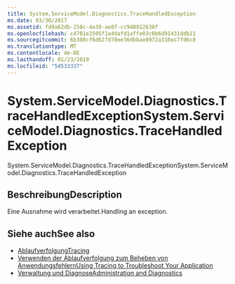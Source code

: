 ```yaml
---
title: System.ServiceModel.Diagnostics.TraceHandledException
ms.date: 03/30/2017
ms.assetid: fd9a62db-258c-4a39-ae8f-cc948912638f
ms.openlocfilehash: c4701e2505f1a4dafd1affe03c0b6d91431ddb21
ms.sourcegitcommit: 6b308cf6d627d78ee36dbbae8972a310ac7fd6c8
ms.translationtype: MT
ms.contentlocale: de-DE
ms.lasthandoff: 01/23/2019
ms.locfileid: "54533337"
---
```

# <a name="systemservicemodeldiagnosticstracehandledexception"></a><span data-ttu-id="dff9f-102">System.ServiceModel.Diagnostics.TraceHandledException</span><span class="sxs-lookup"><span data-stu-id="dff9f-102">System.ServiceModel.Diagnostics.TraceHandledException</span></span>
<span data-ttu-id="dff9f-103">System.ServiceModel.Diagnostics.TraceHandledException</span><span class="sxs-lookup"><span data-stu-id="dff9f-103">System.ServiceModel.Diagnostics.TraceHandledException</span></span>  
  
## <a name="description"></a><span data-ttu-id="dff9f-104">Beschreibung</span><span class="sxs-lookup"><span data-stu-id="dff9f-104">Description</span></span>  
 <span data-ttu-id="dff9f-105">Eine Ausnahme wird verarbeitet.</span><span class="sxs-lookup"><span data-stu-id="dff9f-105">Handling an exception.</span></span>  
  
## <a name="see-also"></a><span data-ttu-id="dff9f-106">Siehe auch</span><span class="sxs-lookup"><span data-stu-id="dff9f-106">See also</span></span>
- [<span data-ttu-id="dff9f-107">Ablaufverfolgung</span><span class="sxs-lookup"><span data-stu-id="dff9f-107">Tracing</span></span>](../../../../../docs/framework/wcf/diagnostics/tracing/index.md)
- [<span data-ttu-id="dff9f-108">Verwenden der Ablaufverfolgung zum Beheben von Anwendungsfehlern</span><span class="sxs-lookup"><span data-stu-id="dff9f-108">Using Tracing to Troubleshoot Your Application</span></span>](../../../../../docs/framework/wcf/diagnostics/tracing/using-tracing-to-troubleshoot-your-application.md)
- [<span data-ttu-id="dff9f-109">Verwaltung und Diagnose</span><span class="sxs-lookup"><span data-stu-id="dff9f-109">Administration and Diagnostics</span></span>](../../../../../docs/framework/wcf/diagnostics/index.md)

